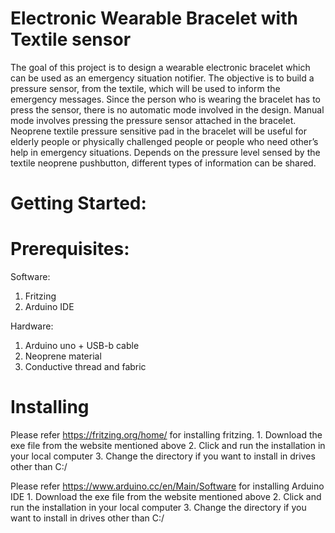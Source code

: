 # Electronic Wearable Bracelet with Textile sensor

The goal of this project is to design a wearable electronic bracelet which can be used as an emergency situation notifier. The objective is to build a pressure sensor, from the textile, which will be used to inform the emergency messages. Since the person who is wearing the bracelet has to press the sensor, there is no automatic mode involved in the design. Manual mode involves pressing the pressure sensor attached in the bracelet. Neoprene textile pressure sensitive pad in the bracelet will be useful for elderly people or physically challenged people or people who need other’s help in emergency situations. Depends on the pressure level sensed by the textile neoprene pushbutton, different types of information can be shared.

# Getting Started:

# Prerequisites:
 Software:
  1. Fritzing 
  2. Arduino IDE
  
 Hardware: 
  1. Arduino uno + USB-b cable
  2. Neoprene material
  3. Conductive thread and fabric
  
 #  Installing
   Please refer https://fritzing.org/home/ for installing fritzing.
    1. Download the exe file from the website mentioned above
    2. Click and run the installation in your local computer
    3. Change the directory if you want to install in drives other than C:/
   
   Please refer https://www.arduino.cc/en/Main/Software for installing Arduino IDE
    1. Download the exe file from the website mentioned above
    2. Click and run the installation in your local computer
    3. Change the directory if you want to install in drives other than C:/

